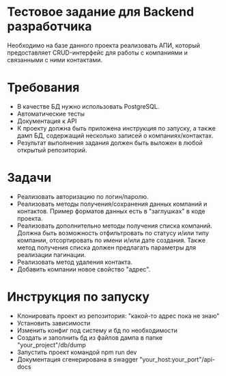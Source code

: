 # Тестовое задание для Backend разработчика

Необходимо на базе данного проекта реализовать АПИ, который предоставляет CRUD-интерфейс для работы с компаниями и связанными с ними контактами.

# Требования

* В качестве БД нужно использовать PostgreSQL.
* Автоматические тесты
* Документация к API
* К проекту должна быть приложена инструкция по запуску, а также дамп БД, содержащий несколько записей о компаниях/контактах.
* Результат выполнения задания должен быть выложен в любой открытый репозиторий.

# Задачи

* Реализовать авторизацию по логин/паролю.
* Реализовать методы получения/сохранения данных компаний и контактов. Пример форматов данных есть в "заглушках" в коде проекта.
* Реализовать дополнительно методы получения списка компаний. Должна быть возможность отфильтровать по статусу и/или типу компании, отсортировать по имени и/или дате создания. Также метод получения списка должен предлагать параметры для реализации пагинации.
* Реализовать метод удаления контакта.
* Добавить компании новое свойство "адрес".

# Инструкция по запуску

* Клонировать проект из репозитория: "какой-то адрес пока не знаю"
* Установить зависимости
* Изменить конфиг под систему и бд по необходимости
* Создать и заполнить бд из файлов дампа в папке "your_project"/db/dump
* Запустить проект командой npm run dev
* Документация сгенерирована в swagger "your_host:your_port"/api-docs
